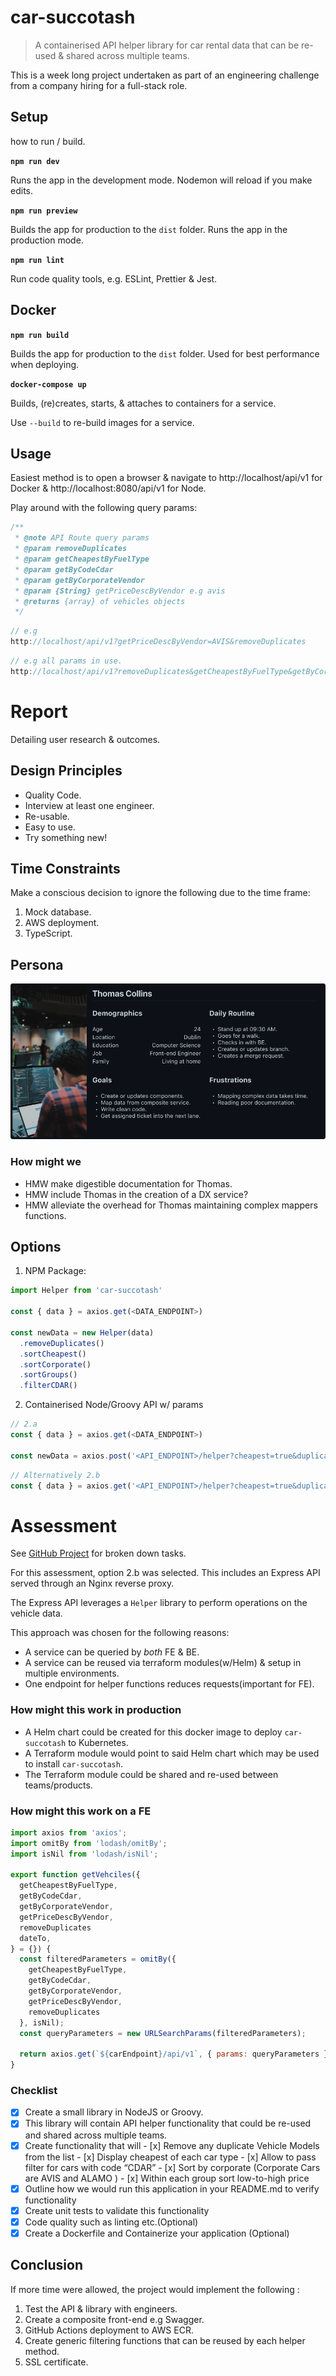 # car-succotash

> A containerised API helper library for car rental data that can be re-used &amp; shared across multiple teams.

This is a week long project undertaken as part of an engineering challenge from a company hiring for a full-stack role.

## Setup

how to run / build.

**`npm run dev`**

Runs the app in the development mode. Nodemon will reload if you make edits.

**`npm run preview`**

Builds the app for production to the `dist` folder. Runs the app in the production mode.

**`npm run lint`**

Run code quality tools, e.g. ESLint, Prettier & Jest.

## Docker

**`npm run build`**

Builds the app for production to the `dist` folder. Used for best performance when deploying.

**`docker-compose up`**

Builds, (re)creates, starts, &amp; attaches to containers for a service.

Use `--build` to re-build images for a service.

## Usage

Easiest method is to open a browser &amp; navigate to http://localhost/api/v1 for Docker & http://localhost:8080/api/v1 for Node. 

Play around with the following query params:

```javascript
/**
 * @note API Route query params
 * @param removeDuplicates
 * @param getCheapestByFuelType
 * @param getByCodeCdar
 * @param getByCorporateVendor
 * @param {String} getPriceDescByVendor e.g avis
 * @returns {array} of vehicles objects
 */
```

```javascript
// e.g
http://localhost/api/v1?getPriceDescByVendor=AVIS&removeDuplicates
```

```javascript
// e.g all params in use.
http://localhost/api/v1?removeDuplicates&getCheapestByFuelType&getByCorporateVendor&getByCodeCdar&getPriceDescByVendor=AVIS
```

# Report

Detailing user research & outcomes.

## Design Principles

- Quality Code.
- Interview at least one engineer.
- Re-usable.
- Easy to use.
- Try something new!

## Time Constraints

Make a conscious decision to ignore the following due to the time frame:

1. Mock database.
2. AWS deployment.
3. TypeScript.

## Persona

![Persona](https://github.com/larryzodiac/car-succotash/blob/main/report/persona.png)

### How might we

- HMW make digestible documentation for Thomas.
- HMW include Thomas in the creation of a DX service?
- HMW alleviate the overhead for Thomas maintaining complex mappers functions.

## Options

1. NPM Package:

```javascript
import Helper from 'car-succotash'

const { data } = axios.get(<DATA_ENDPOINT>)

const newData = new Helper(data)
  .removeDuplicates()
  .sortCheapest()
  .sortCorporate()
  .sortGroups()
  .filterCDAR()
```

2. Containerised Node/Groovy API w/ params

```javascript
// 2.a
const { data } = axios.get(<DATA_ENDPOINT>)

const newData = axios.post('<API_ENDPOINT>/helper?cheapest=true&duplicates=false', { data })
```

```javascript
// Alternatively 2.b
const { data } = axios.get('<API_ENDPOINT>/helper?cheapest=true&duplicates=false')
```

# Assessment

See [GitHub Project](https://github.com/users/larryzodiac/projects/1) for broken down tasks.

For this assessment, option 2.b was selected. This includes an Express API served through an Nginx reverse proxy.

The Express API leverages a `Helper` library to perform operations on the vehicle data. 

This approach was chosen for the following reasons:

- A service can be queried by _both_ FE & BE.
- A service can be reused via terraform modules(w/Helm) & setup in multiple environments.
- One endpoint for helper functions reduces requests(important for FE).

### How might this work in production

- A Helm chart could be created for this docker image to deploy `car-succotash` to Kubernetes.
- A Terraform module would point to said Helm chart which may be used to install `car-succotash`.
- The Terraform module could be shared and re-used between teams/products.

### How might this work on a FE
```javascript
import axios from 'axios';
import omitBy from 'lodash/omitBy';
import isNil from 'lodash/isNil';

export function getVehciles({
  getCheapestByFuelType,
  getByCodeCdar,
  getByCorporateVendor,
  getPriceDescByVendor,
  removeDuplicates
  dateTo,
} = {}) {
  const filteredParameters = omitBy({
    getCheapestByFuelType,
    getByCodeCdar,
    getByCorporateVendor,
    getPriceDescByVendor,
    removeDuplicates
  }, isNil);
  const queryParameters = new URLSearchParams(filteredParameters);
  
  return axios.get(`${carEndpoint}/api/v1`, { params: queryParameters });
}
```

### Checklist

- [x] Create a small library in NodeJS or Groovy.
- [x] This library will contain API helper functionality that could be re-used and shared across multiple teams.
- [x] Create functionality that will - [x] Remove any duplicate Vehicle Models from the list - [x] Display cheapest of each car type - [x] Allow to pass filter for cars with code “CDAR” - [x] Sort by corporate (Corporate Cars are AVIS and ALAMO ) - [x] Within each group sort low-to-high price
- [x] Outline how we would run this application in your README.md to verify functionality
- [x] Create unit tests to validate this functionality
- [x] Code quality such as linting etc.(Optional)
- [x] Create a Dockerfile and Containerize your application (Optional)

## Conclusion

If more time were allowed, the project would implement the following :

1. Test the API & library with engineers.
1. Create a composite front-end e.g Swagger.
1. GitHub Actions deployment to AWS ECR.
1. Create generic filtering functions that can be reused by each helper method.
1. SSL certificate.

